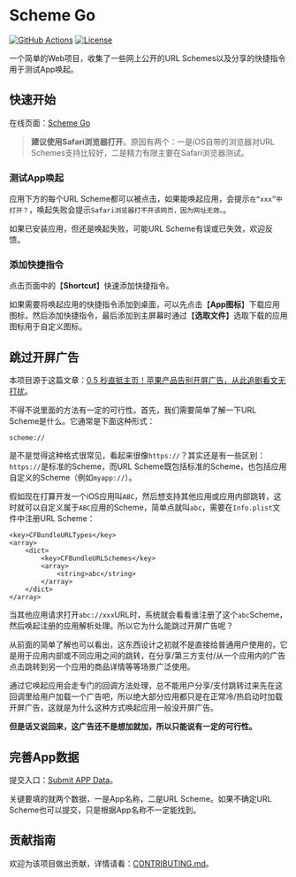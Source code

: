 # Scheme Go

[![GitHub Actions](https://img.shields.io/github/actions/workflow/status/crasowas/scheme_go/deploy.yml)](https://github.com/crasowas/scheme_go/actions/workflows/deploy.yml)
[![License](https://img.shields.io/badge/License-MIT-green.svg)](https://opensource.org/licenses/MIT)

一个简单的Web项目，收集了一些网上公开的URL Schemes以及分享的快捷指令用于测试App唤起。

## 快速开始

在线页面：[Scheme Go](https://sg.crasowas.dev)
> **建议使用Safari浏览器打开**。原因有两个：一是iOS自带的浏览器对URL Schemes支持比较好，二是精力有限主要在Safari浏览器测试。

### 测试App唤起

应用下方的每个URL Scheme都可以被点击，如果能唤起应用，会提示`在“xxx”中打开？`，唤起失败会提示`Safari浏览器打不开该网页，因为网址无效。`。

如果已安装应用，但还是唤起失败，可能URL Scheme有误或已失效，欢迎反馈。

### 添加快捷指令

点击页面中的【**Shortcut**】快速添加快捷指令。

如果需要将唤起应用的快捷指令添加到桌面，可以先点击【**App图标**】下载应用图标，然后添加快捷指令，最后添加到主屏幕时通过【**选取文件**】选取下载的应用图标用于自定义图标。

## 跳过开屏广告

本项目源于这篇文章：[0.5 秒直抵主页！苹果产品告别开屏广告，从此追剧看文无打扰](https://api.xiaoheihe.cn/v3/bbs/app/api/web/share?link_id=d9bf6fc9fbee)。

不得不说里面的方法有一定的可行性。首先，我们需要简单了解一下URL Scheme是什么。它通常是下面这种形式：

```text
scheme://
```

是不是觉得这种格式很常见，看起来很像`https://`？其实还是有一些区别：`https://`是标准的Scheme，而URL Scheme既包括标准的Scheme，也包括应用自定义的Scheme（例如`myapp://`）。

假如现在打算开发一个iOS应用叫`ABC`，然后想支持其他应用或应用内部跳转，这时就可以自定义属于`ABC`应用的Scheme，简单点就叫`abc`，需要在`Info.plist`文件中注册URL Scheme：

```text
<key>CFBundleURLTypes</key>
<array>
    <dict>
        <key>CFBundleURLSchemes</key>
        <array>
            <string>abc</string>
        </array>
    </dict>
</array>
```

当其他应用请求打开`abc://xxx`URL时，系统就会看看谁注册了这个`abc`Scheme，然后唤起注册的应用解析处理。所以它为什么能跳过开屏广告呢？

从前面的简单了解也可以看出，这东西设计之初就不是直接给普通用户使用的，它是用于应用内部或不同应用之间的跳转，在分享/第三方支付/从一个应用内的广告点击跳转到另一个应用的商品详情等等场景广泛使用。

通过它唤起应用会走专门的回调方法处理，总不能用户分享/支付跳转过来先在这回调里给用户加载一个广告吧，所以绝大部分应用都只是在正常冷/热启动时加载开屏广告，这就是为什么这种方式唤起应用一般没开屏广告。

**但是话又说回来，这广告还不是想加就加，所以只能说有一定的可行性。**

## 完善App数据

提交入口：[Submit APP Data](https://github.com/crasowas/scheme_go/issues/new?template=submit-app-data.md)。

关键要填的就两个数据，一是App名称，二是URL Scheme。如果不确定URL Scheme也可以提交，只是根据App名称不一定能找到。

## 贡献指南

欢迎为该项目做出贡献，详情请看：[CONTRIBUTING.md](https://github.com/crasowas/scheme_go/blob/main/CONTRIBUTING.md)。
